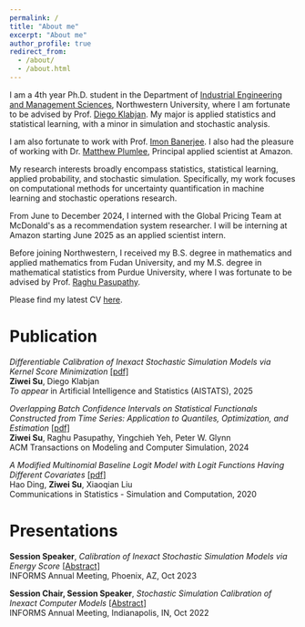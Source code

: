 ```yaml
---
permalink: /
title: "About me"
excerpt: "About me"
author_profile: true
redirect_from: 
  - /about/
  - /about.html
---
```


I am a 4th year Ph.D. student in the Department of [Industrial Engineering and Management Sciences](https://www.mccormick.northwestern.edu/industrial/), Northwestern University, where I am fortunate to be advised by Prof. [Diego Klabjan](https://dynresmanagement.com/index.html). My major is applied statistics and statistical learning, with a minor in simulation and stochastic analysis. 

I am also fortunate to work with Prof. [Imon Banerjee](https://ibanerj750.github.io/). I also had the pleasure of working with Dr. [Matthew Plumlee](https://www.linkedin.com/in/matthew-plumlee-a072361a/), Principal applied scientist at Amazon. 

My research interests broadly encompass statistics, statistical learning, applied probability, and stochastic simulation. Specifically, my work focuses on computational methods for uncertainty quantification in machine learning and stochastic operations research. 

From June to December 2024, I interned with the Global Pricing Team at McDonald's as a recommendation system researcher. I will be interning at Amazon starting June 2025 as an applied scientist intern.

Before joining Northwestern, I received my B.S. degree in mathematics and applied mathematics from Fudan University, and my M.S. degree in mathematical statistics from Purdue University, where I was fortunate to be advised by Prof. [Raghu Pasupathy](https://web.ics.purdue.edu/~pasupath/).

Please find my latest CV [here](https://www.overleaf.com/read/zkmdytszbypg#e65dbb).

# Publication

<em>Differentiable Calibration of Inexact Stochastic Simulation Models via Kernel Score Minimization</em>  [\[pdf\]](../files/simulation_calibration_arxiv.pdf)  
**Ziwei Su**, Diego Klabjan  
<em>To appear</em> in Artificial Intelligence and Statistics (AISTATS), 2025

<em>Overlapping Batch Confidence Intervals on Statistical Functionals Constructed from Time Series: Application to Quantiles, Optimization, and Estimation</em> [\[pdf\]](https://dl.acm.org/doi/10.1145/3649437)  
**Ziwei Su**, Raghu Pasupathy, Yingchieh Yeh, Peter W. Glynn  
ACM Transactions on Modeling and Computer Simulation, 2024

<em>A Modified Multinomial Baseline Logit Model with Logit Functions Having Different Covariates</em> [\[pdf\]](https://www.tandfonline.com/doi/pdf/10.1080/03610918.2018.1529238)  
Hao Ding, **Ziwei Su**, Xiaoqian Liu  
Communications in Statistics - Simulation and Computation, 2020

# Presentations

**Session Speaker**, <em>Calibration of Inexact Stochastic Simulation Models via Energy Score</em> [\[Abstract\]](https://www.abstractsonline.com/pp8/#!/10856/presentation/9497)  
INFORMS Annual Meeting, Phoenix, AZ, Oct 2023  

**Session Chair, Session Speaker**, <em>Stochastic Simulation Calibration of Inexact Computer Models</em> [\[Abstract\]](https://www.abstractsonline.com/pp8/#!/10693/presentation/9333)  
INFORMS Annual Meeting, Indianapolis, IN, Oct 2022
